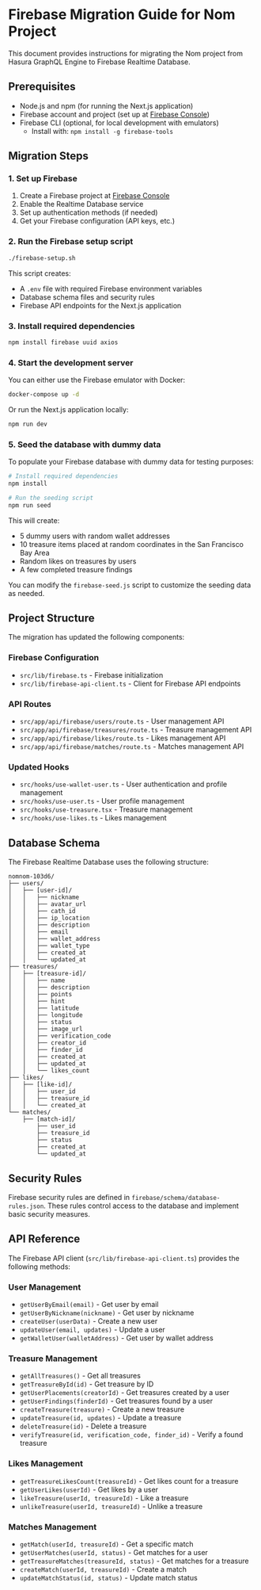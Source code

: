 # Firebase Migration Guide for Nom Project

This document provides instructions for migrating the Nom project from Hasura GraphQL Engine to Firebase Realtime Database.

## Prerequisites

- Node.js and npm (for running the Next.js application)
- Firebase account and project (set up at [Firebase Console](https://console.firebase.google.com/))
- Firebase CLI (optional, for local development with emulators)
  - Install with: `npm install -g firebase-tools`

## Migration Steps

### 1. Set up Firebase

1. Create a Firebase project at [Firebase Console](https://console.firebase.google.com/)
2. Enable the Realtime Database service
3. Set up authentication methods (if needed)
4. Get your Firebase configuration (API keys, etc.)

### 2. Run the Firebase setup script

```bash
./firebase-setup.sh
```

This script creates:
- A `.env` file with required Firebase environment variables
- Database schema files and security rules
- Firebase API endpoints for the Next.js application

### 3. Install required dependencies

```bash
npm install firebase uuid axios
```

### 4. Start the development server

You can either use the Firebase emulator with Docker:

```bash
docker-compose up -d
```

Or run the Next.js application locally:

```bash
npm run dev
```

### 5. Seed the database with dummy data

To populate your Firebase database with dummy data for testing purposes:

```bash
# Install required dependencies
npm install

# Run the seeding script
npm run seed
```

This will create:
- 5 dummy users with random wallet addresses
- 10 treasure items placed at random coordinates in the San Francisco Bay Area
- Random likes on treasures by users
- A few completed treasure findings

You can modify the `firebase-seed.js` script to customize the seeding data as needed.

## Project Structure

The migration has updated the following components:

### Firebase Configuration

- `src/lib/firebase.ts` - Firebase initialization
- `src/lib/firebase-api-client.ts` - Client for Firebase API endpoints

### API Routes

- `src/app/api/firebase/users/route.ts` - User management API
- `src/app/api/firebase/treasures/route.ts` - Treasure management API
- `src/app/api/firebase/likes/route.ts` - Likes management API
- `src/app/api/firebase/matches/route.ts` - Matches management API

### Updated Hooks

- `src/hooks/use-wallet-user.ts` - User authentication and profile management
- `src/hooks/use-user.ts` - User profile management
- `src/hooks/use-treasure.tsx` - Treasure management
- `src/hooks/use-likes.ts` - Likes management

## Database Schema

The Firebase Realtime Database uses the following structure:

```
nomnom-103d6/
├── users/
│   ├── [user-id]/
│   │   ├── nickname
│   │   ├── avatar_url
│   │   ├── cath_id
│   │   ├── ip_location
│   │   ├── description
│   │   ├── email
│   │   ├── wallet_address
│   │   ├── wallet_type
│   │   ├── created_at
│   │   └── updated_at
├── treasures/
│   ├── [treasure-id]/
│   │   ├── name
│   │   ├── description
│   │   ├── points
│   │   ├── hint
│   │   ├── latitude
│   │   ├── longitude
│   │   ├── status
│   │   ├── image_url
│   │   ├── verification_code
│   │   ├── creator_id
│   │   ├── finder_id
│   │   ├── created_at
│   │   ├── updated_at
│   │   └── likes_count
├── likes/
│   ├── [like-id]/
│   │   ├── user_id
│   │   ├── treasure_id
│   │   └── created_at
└── matches/
    ├── [match-id]/
        ├── user_id
        ├── treasure_id
        ├── status
        ├── created_at
        └── updated_at
```

## Security Rules

Firebase security rules are defined in `firebase/schema/database-rules.json`. These rules control access to the database and implement basic security measures.

## API Reference

The Firebase API client (`src/lib/firebase-api-client.ts`) provides the following methods:

### User Management

- `getUserByEmail(email)` - Get user by email
- `getUserByNickname(nickname)` - Get user by nickname
- `createUser(userData)` - Create a new user
- `updateUser(email, updates)` - Update a user
- `getWalletUser(walletAddress)` - Get user by wallet address

### Treasure Management

- `getAllTreasures()` - Get all treasures
- `getTreasureById(id)` - Get treasure by ID
- `getUserPlacements(creatorId)` - Get treasures created by a user
- `getUserFindings(finderId)` - Get treasures found by a user
- `createTreasure(treasure)` - Create a new treasure
- `updateTreasure(id, updates)` - Update a treasure
- `deleteTreasure(id)` - Delete a treasure
- `verifyTreasure(id, verification_code, finder_id)` - Verify a found treasure

### Likes Management

- `getTreasureLikesCount(treasureId)` - Get likes count for a treasure
- `getUserLikes(userId)` - Get likes by a user
- `likeTreasure(userId, treasureId)` - Like a treasure
- `unlikeTreasure(userId, treasureId)` - Unlike a treasure

### Matches Management

- `getMatch(userId, treasureId)` - Get a specific match
- `getUserMatches(userId, status)` - Get matches for a user
- `getTreasureMatches(treasureId, status)` - Get matches for a treasure
- `createMatch(userId, treasureId)` - Create a match
- `updateMatchStatus(id, status)` - Update match status 